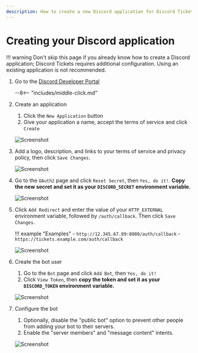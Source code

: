 ```yaml
---
description: How to create a new Discord application for Discord Tickets
---
```


# Creating your Discord application

!!! warning
	Don't skip this page if you already know how to create a Discord application;
	Discord Tickets requires additional configuration.
	Using an existing application is not recommended.

1. Go to the [Discord Developer Portal](https://discord.com/developers/applications)

	--8<-- "includes/middle-click.md"

2. Create an application

	1. Click the `New Application` button
	2. Give your application a name, accept the terms of service and click `Create`

	![Screenshot](/img/discord-application-1.png)
3. Add a logo, description, and links to your terms of service and privacy policy, then click `Save Changes`.
	
	![Screenshot](/img/discord-application-2.png)
4. Go to the `OAuth2` page and click `Reset Secret`, then `Yes, do it!`.
	**Copy the new secret and set it as your `DISCORD_SECRET` environment variable.**

	![Screenshot](/img/discord-application-3.png)
5. Click `Add Redirect` and enter the value of your `HTTP_EXTERNAL` environment variable, followed by `/auth/callback`.
	Then click `Save Changes`.

	!!! example "Examples"
		- `http://12.345.67.89:8080/auth/callback`
		- `https://tickets.example.com/auth/callback`

	![Screenshot](/img/discord-application-4.png)
6. Create the bot user

	1. Go to the `Bot` page and click `Add Bot`, then `Yes, do it!`
	2. Click `View Token`, then **copy the token and set it as your `DISCORD_TOKEN` environment variable.**

	![Screenshot](/img/discord-application-5.png)
7. Configure the bot

	1. Optionally, disable the "public bot" option to prevent other people from adding your bot to their servers.
	2. Enable the "server members" and "message content" intents.
 
	![Screenshot](/img/discord-application-6.png)